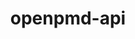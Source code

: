---
title: "openpmd-api"
layout: cache
categories: [package, develop-2023-08-20]
meta: {"versions": ["0.15.1"], "compilers": ["gcc@=11.1.0", "oneapi@=2023.2.0"], "oss": ["ubuntu20.04"], "platforms": ["linux"], "targets": ["ppc64le", "x86_64", "x86_64_v3"], "stacks": ["data-vis-sdk", "e4s", "e4s-oneapi", "e4s-power", "root"], "num_specs": 8, "num_specs_by_stack": {"e4s-power": 1, "root": 8, "e4s-oneapi": 1, "data-vis-sdk": 1, "e4s": 5}}
spec_details: [{"hash": "ptv3m3lcoelxviwrh2g3jip6rczyos7c", "compiler": "gcc@=11.1.0", "versions": ["0.15.1"], "os": "ubuntu20.04", "platform": "linux", "target": "ppc64le", "variants": ["~adios1", "+adios2", "build_system=cmake", "build_type=Release", "generator=make", "+hdf5", "~ipo", "+mpi", "patches=c306483", "~python", "+shared"], "stacks": ["e4s-power", "root"], "size": "-", "tarball": "https://binaries.spack.io/releases/develop-2023-08-20/build_cache/linux-ubuntu20.04-ppc64le/gcc-11.1.0/openpmd-api-0.15.1/linux-ubuntu20.04-ppc64le-gcc-11.1.0-openpmd-api-0.15.1-ptv3m3lcoelxviwrh2g3jip6rczyos7c.spack"}, {"hash": "qmlni6nggz4g6r22nzdmzvsuvghe5vhi", "compiler": "oneapi@=2023.2.0", "versions": ["0.15.1"], "os": "ubuntu20.04", "platform": "linux", "target": "x86_64", "variants": ["~adios1", "+adios2", "build_system=cmake", "build_type=Release", "generator=make", "+hdf5", "~ipo", "+mpi", "patches=c306483", "~python", "+shared"], "stacks": ["root", "e4s-oneapi"], "size": "-", "tarball": "https://binaries.spack.io/releases/develop-2023-08-20/build_cache/linux-ubuntu20.04-x86_64/oneapi-2023.2.0/openpmd-api-0.15.1/linux-ubuntu20.04-x86_64-oneapi-2023.2.0-openpmd-api-0.15.1-qmlni6nggz4g6r22nzdmzvsuvghe5vhi.spack"}, {"hash": "dh2ywatxjlwk7i7owotlcmrvcaf2dlez", "compiler": "gcc@=11.1.0", "versions": ["0.15.1"], "os": "ubuntu20.04", "platform": "linux", "target": "x86_64_v3", "variants": ["~adios1", "+adios2", "build_system=cmake", "build_type=Release", "generator=make", "+hdf5", "~ipo", "+mpi", "patches=c306483", "+python", "+shared"], "stacks": ["root", "data-vis-sdk"], "size": "-", "tarball": "https://binaries.spack.io/releases/develop-2023-08-20/build_cache/linux-ubuntu20.04-x86_64_v3/gcc-11.1.0/openpmd-api-0.15.1/linux-ubuntu20.04-x86_64_v3-gcc-11.1.0-openpmd-api-0.15.1-dh2ywatxjlwk7i7owotlcmrvcaf2dlez.spack"}, {"hash": "pr2wpd5ku4nlemr6jlq2tqzz2co5h7hk", "compiler": "gcc@=11.1.0", "versions": ["0.15.1"], "os": "ubuntu20.04", "platform": "linux", "target": "x86_64_v3", "variants": ["~adios1", "+adios2", "build_system=cmake", "build_type=Release", "generator=make", "+hdf5", "~ipo", "+mpi", "patches=c306483", "+python", "+shared"], "stacks": ["root", "e4s"], "size": "-", "tarball": "https://binaries.spack.io/releases/develop-2023-08-20/build_cache/linux-ubuntu20.04-x86_64_v3/gcc-11.1.0/openpmd-api-0.15.1/linux-ubuntu20.04-x86_64_v3-gcc-11.1.0-openpmd-api-0.15.1-pr2wpd5ku4nlemr6jlq2tqzz2co5h7hk.spack"}, {"hash": "gzpcbwfjiovzjvga3ayv6brvw32gm2pj", "compiler": "gcc@=11.1.0", "versions": ["0.15.1"], "os": "ubuntu20.04", "platform": "linux", "target": "x86_64_v3", "variants": ["~adios1", "+adios2", "build_system=cmake", "build_type=Release", "generator=make", "+hdf5", "~ipo", "+mpi", "patches=c306483", "+python", "+shared"], "stacks": ["root", "e4s"], "size": "-", "tarball": "https://binaries.spack.io/releases/develop-2023-08-20/build_cache/linux-ubuntu20.04-x86_64_v3/gcc-11.1.0/openpmd-api-0.15.1/linux-ubuntu20.04-x86_64_v3-gcc-11.1.0-openpmd-api-0.15.1-gzpcbwfjiovzjvga3ayv6brvw32gm2pj.spack"}, {"hash": "5r2jhrvue6p2eus7w34ipbdi44m5cs4s", "compiler": "gcc@=11.1.0", "versions": ["0.15.1"], "os": "ubuntu20.04", "platform": "linux", "target": "x86_64_v3", "variants": ["~adios1", "+adios2", "build_system=cmake", "build_type=Release", "generator=make", "+hdf5", "~ipo", "+mpi", "patches=c306483", "+python", "+shared"], "stacks": ["root", "e4s"], "size": "-", "tarball": "https://binaries.spack.io/releases/develop-2023-08-20/build_cache/linux-ubuntu20.04-x86_64_v3/gcc-11.1.0/openpmd-api-0.15.1/linux-ubuntu20.04-x86_64_v3-gcc-11.1.0-openpmd-api-0.15.1-5r2jhrvue6p2eus7w34ipbdi44m5cs4s.spack"}, {"hash": "4gdc2gdu42boaqcs2iwztssq2dzvegl5", "compiler": "gcc@=11.1.0", "versions": ["0.15.1"], "os": "ubuntu20.04", "platform": "linux", "target": "x86_64_v3", "variants": ["~adios1", "+adios2", "build_system=cmake", "build_type=Release", "generator=make", "+hdf5", "~ipo", "+mpi", "patches=c306483", "~python", "+shared"], "stacks": ["root", "e4s"], "size": "-", "tarball": "https://binaries.spack.io/releases/develop-2023-08-20/build_cache/linux-ubuntu20.04-x86_64_v3/gcc-11.1.0/openpmd-api-0.15.1/linux-ubuntu20.04-x86_64_v3-gcc-11.1.0-openpmd-api-0.15.1-4gdc2gdu42boaqcs2iwztssq2dzvegl5.spack"}, {"hash": "mpcpg6i42uojpzpimcvnbhziyppdgi3l", "compiler": "gcc@=11.1.0", "versions": ["0.15.1"], "os": "ubuntu20.04", "platform": "linux", "target": "x86_64_v3", "variants": ["~adios1", "+adios2", "build_system=cmake", "build_type=Release", "generator=make", "+hdf5", "~ipo", "+mpi", "patches=c306483", "~python", "+shared"], "stacks": ["root", "e4s"], "size": "-", "tarball": "https://binaries.spack.io/releases/develop-2023-08-20/build_cache/linux-ubuntu20.04-x86_64_v3/gcc-11.1.0/openpmd-api-0.15.1/linux-ubuntu20.04-x86_64_v3-gcc-11.1.0-openpmd-api-0.15.1-mpcpg6i42uojpzpimcvnbhziyppdgi3l.spack"}]
---